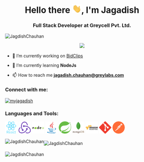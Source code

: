 <h1 align="center">Hello there <img src="https://github.com/JagdishChauhan/JagdishChauhan/blob/main/assets/wave.gif?raw=true" width="30px">, I'm Jagadish</h1>
<h3 align="center"/>Full Stack Developer at Greycell Pvt. Ltd.</h3>

<p align="left"> <img src="https://komarev.com/ghpvc/?username=JagdishChauhan&label=Profile%20views&color=0e75b6&style=flat" alt="JagdishChauhan" /> </p>

<!-- <p align="left"> <a href="https://github.com/ryo-ma/github-profile-trophy"> <img src="https://github-profile-trophy.vercel.app/?username=JagdishChauhan" alt="JagdishChauhan" /></a> </p> -->

<p align="center">
  <img alig src="https://github-profile-trophy.vercel.app/?username=JagdishChauhan" />
</p>


- 🔭 I’m currently working on [BidClips](https://bidclips.com/)

- 🌱 I’m currently learning **NodeJs**

- 📫 How to reach me **jagadish.chauhan@greylabs.com**

<h3 align="left">Connect with me:</h3>
<p align="left">
<a href="https://in.linkedin.com/in/myjagadish?trk=profile-badge" target="blank"><img align="center" src="https://cdn.jsdelivr.net/npm/simple-icons@3.0.1/icons/linkedin.svg" alt="myjagadish" height="30" width="40" /></a>
</p> 

<h3 align="left">Languages and Tools:</h3>
<a href="https://reactjs.org/" target="_blank"> <img src="https://raw.githubusercontent.com/JagdishChauhan/JagdishChauhan/04d13dc0a2a67eae6d775604b9cea1d868c85907/assets/react-original-wordmark.svg" alt="react" width="40" height="40"/></a> 
<a href="https://redux.js.org" target="_blank"> <img src="https://raw.githubusercontent.com/JagdishChauhan/JagdishChauhan/537144bc176becccb0e92d03a7734cd876c8fb50/assets/redux-original.svg" alt="redux" width="40" height="40"/></a> 
<a href="https://nodejs.org" target="_blank"> <img src="https://raw.githubusercontent.com/JagdishChauhan/JagdishChauhan/646a305efd9152357b0897bf8708c93f39eb8d51/assets/nodejs-original-wordmark.svg" alt="nodejs" width="40" height="40"/></a> 
<a href="https://www.java.com" target="_blank"> <img src="https://raw.githubusercontent.com/JagdishChauhan/JagdishChauhan/cec5427daa5ca0e9bea8a267adc13dbd26355b4a/assets/java-original.svg" alt="java" width="40" height="40"/></a> 
<a href="https://spring.io/" target="_blank"> <img src="https://raw.githubusercontent.com/JagdishChauhan/JagdishChauhan/e7028ffe427032dc0b684859caa966da3b9146eb/assets/springio-icon.svg" alt="spring" width="40" height="40"/></a> 
<a href="https://www.mongodb.com/" target="_blank"> <img src="https://raw.githubusercontent.com/JagdishChauhan/JagdishChauhan/5b604dd4ef9fa1b39db6bba684a68ca6a727ffc4/assets/mongodb-original-wordmark.svg" alt="mongodb" width="40" height="40"/></a> 
<a href="https://aws.amazon.com" target="_blank"> <img src="https://raw.githubusercontent.com/JagdishChauhan/JagdishChauhan/852089eb44073d32251429122cebec876bee0dab/assets/amazonwebservices-original-wordmark.svg" alt="aws" width="40" height="40"/></a> 
<a href="https://git-scm.com/" target="_blank"> <img src="https://raw.githubusercontent.com/JagdishChauhan/JagdishChauhan/3d251a9c58f4f11afe308d3ba44cf4b7b964eb80/assets/git-scm-icon.svg" alt="git" width="40" height="40"/></a> 
<a href="https://postman.com" target="_blank"> <img src="https://raw.githubusercontent.com/JagdishChauhan/JagdishChauhan/dccc0e63dcd5f35445c4aff984495e3370c5cdfe/assets/getpostman-icon.svg" alt="postman" width="40" height="40"/></a>


<p>

<p><img align="left" src="https://github-readme-stats.vercel.app/api/top-langs?username=JagdishChauhan&show_icons=true&locale=en&layout=compact" alt="JagdishChauhan" /></p>


<p style="padding:4px"><img align="center" src="https://github-readme-stats.vercel.app/api?username=JagdishChauhan&show_icons=true&locale=en" alt="JagdishChauhan" /></p>

</p>

<p><img align="center" src="https://github-readme-streak-stats.herokuapp.com/?user=JagdishChauhan&" alt="JagdishChauhan" /></p>
              
